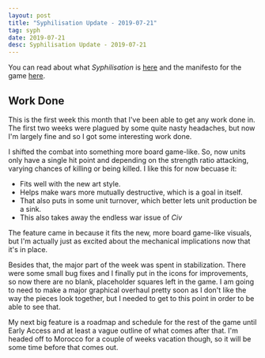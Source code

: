 ```yaml
---
layout: post
title: "Syphilisation Update - 2019-07-21"
tag: syph
date: 2019-07-21
desc: Syphilisation Update - 2019-07-21
---
```



You can read about what *Syphilisation* is [here](/blog/syph/announce) and the manifesto for the game [here](/blog/syph/manifesto).

## Work Done

This is the first week this month that I've been able to get any work done in. The first two weeks were plagued by some quite nasty headaches, but now I'm largely fine and so I got some interesting work done.


I shifted the combat into something more board game-like. So, now units only have a single hit point and depending on the strength ratio attacking, varying chances of killing or being killed. I like this for now becuase it:
- Fits well with the new art style.
- Helps make wars more mutually destructive, which is a goal in itself.
- That also puts in some unit turnover, which better lets unit production be a sink.
- This also takes away the endless war issue of *Civ*



The feature came in because it fits the new, more board game-like visuals, but I'm actually just as excited about the mechanical implications now that it's in place.


Besides that, the major part of the week was spent in stabilization. There were some small bug fixes and I finally put in the icons for improvements, so now there are no blank, placeholder squares left in the game. I am going to need to make a major graphical overhaul pretty soon as I don't like the way the pieces look together, but I needed to get to this point in order to be able to see that.


My next big feature is a roadmap and schedule for the rest of the game until Early Access and at least a vague outline of what comes after that. I'm headed off to Morocco for a couple of weeks vacation though, so it will be some time before that comes out.

